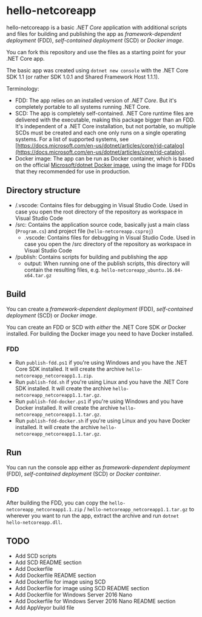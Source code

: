 hello-netcoreapp
================

hello-netcoreapp is a basic *.NET Core* application with additional scripts and files for building and publishing the app as *framework-dependent deployment* (FDD), *self-contained deployment* (SCD) or *Docker image*.

You can fork this repository and use the files as a starting point for your .NET Core app.

The basic app was created using `dotnet new console` with the .NET Core SDK 1.1 (or rather SDK 1.0.1 and Shared Framework Host 1.1.1).

Terminology:

- FDD: The app relies on an installed version of *.NET Core*. But it's completely portable to all systems running .NET Core.
- SCD: The app is completely self-contained. .NET Core runtime files are delivered with the executable, making this package bigger than an FDD. It's independent of a .NET Core installation, but not portable, so multiple SCDs must be created and each one only runs on a single operating systems. For a list of supported systems, see [https://docs.microsoft.com/en-us/dotnet/articles/core/rid-catalog](https://docs.microsoft.com/en-us/dotnet/articles/core/rid-catalog).
- Docker image: The app can be run as Docker container, which is based on the official [Microsoft/dotnet Docker image](https://hub.docker.com/r/microsoft/dotnet/), using the image for FDDs that they recommended for use in production.

Directory structure
-------------------

- /.vscode: Contains files for debugging in Visual Studio Code. Used in case you open the root directory of the repository as workspace in Visual Studio Code
- /src: Contains the application source code, basically just a main class (`Program.cs`) and project file (`hello-netcoreapp.csproj`)
    - .vscode: Contains files for debugging in Visual Studio Code. Used in case you open the /src directory of the repository as workspace in Visual Studio Code
- /publish: Contains scripts for building and publishing the app
    - output: When running one of the publish scripts, this directory will contain the resulting files, e.g. `hello-netcoreapp_ubuntu.16.04-x64.tar.gz`

Build
-----

You can create a *framework-dependent deployment* (FDD), *self-contained deployment* (SCD) or *Docker image*.

You can create an FDD or SCD with *either* the .NET Core SDK *or* Docker installed. For building the Docker image you need to have Docker installed.

### FDD

- Run `publish-fdd.ps1` if you're using Windows and you have the .NET Core SDK installed. It will create the archive `hello-netcoreapp_netcoreapp1.1.zip`.
- Run `publish-fdd.sh` if you're using Linux and you have the .NET Core SDK installed. It will create the archive `hello-netcoreapp_netcoreapp1.1.tar.gz`.
- Run `publish-fdd-docker.ps1` if you're using Windows and you have Docker installed. It will create the archive `hello-netcoreapp_netcoreapp1.1.tar.gz`.
- Run `publish-fdd-docker.sh` if you're using Linux and you have Docker installed. It will create the archive `hello-netcoreapp_netcoreapp1.1.tar.gz`.

Run
---

You can run the console app either as *framework-dependent deployment* (FDD), *self-contained deployment* (SCD) or *Docker container*.

### FDD

After building the FDD, you can copy the `hello-netcoreapp_netcoreapp1.1.zip` / `hello-netcoreapp_netcoreapp1.1.tar.gz` to wherever you want to run the app, extract the archive and run `dotnet hello-netcoreapp.dll`.

TODO
----

- Add SCD scripts
- Add SCD README section
- Add Dockerfile
- Add Dockerfile README section
- Add Dockerfile for image using SCD
- Add Dockerfile for image using SCD README section
- Add Dockerfile for Windows Server 2016 Nano
- Add Dockerfile for Windows Server 2016 Nano README section
- Add AppVeyor build file